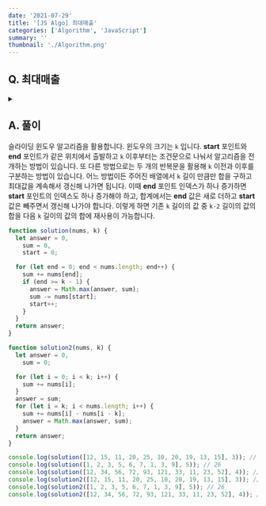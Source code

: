```yaml
---
date: '2021-07-29'
title: '[JS Algo] 최대매출'
categories: ['Algorithm', 'JavaScript']
summary: ''
thumbnail: './Algorithm.png'
---
```


## Q. 최대매출

<details>
<summary></summary>
<div markdown="1">
매개변수 nums는 연속된 N 일 간의 매출을 나타냅니다. 이 때 연속된 K 일 간 매출액의 합계 중 최대값을 반환해야 합니다.
</div>
</details>

## A. 풀이

슬라이딩 윈도우 알고리즘을 활용합니다. 윈도우의 크기는 `k` 입니다. **start** 포인트와 **end** 포인트가 같은 위치에서 출발하고 `k` 이후부터는 조건문으로 나눠서 알고리즘을 전개하는 방법이 있습니다. 또 다른 방법으로는 두 개의 반복문을 활용해 `k` 이전과 이후를 구분하는 방법이 있습니다. 어느 방법이든 주어진 배열에서 `k` 길이 만큼만 합을 구하고 최대값을 계속해서 갱신해 나가면 됩니다. 이때 **end** 포인트 인덱스가 하나 증가하면 **start** 포인트의 인덱스도 하나 증가해야 하고, 합계에서는 **end** 값은 새로 더하고 **start** 값은 빼주면서 갱신해 나가야 합니다. 이렇게 하면 기존 `k` 길이의 값 중 `k-2` 길이의 값의 합을 다음 `k` 길이의 값의 합에 재사용이 가능합니다.

```javascript
function solution(nums, k) {
  let answer = 0,
    sum = 0,
    start = 0;

  for (let end = 0; end < nums.length; end++) {
    sum += nums[end];
    if (end >= k - 1) {
      answer = Math.max(answer, sum);
      sum -= nums[start];
      start++;
    }
  }
  return answer;
}

function solution2(nums, k) {
  let answer = 0,
    sum = 0;

  for (let i = 0; i < k; i++) {
    sum += nums[i];
  }
  answer = sum;
  for (let i = k; i < nums.length; i++) {
    sum += nums[i] - nums[i - k];
    answer = Math.max(answer, sum);
  }
  return answer;
}

console.log(solution([12, 15, 11, 20, 25, 10, 20, 19, 13, 15], 3)); // 56
console.log(solution([1, 2, 3, 5, 6, 7, 1, 3, 9], 5)); // 26
console.log(solution([12, 34, 56, 72, 93, 121, 33, 11, 23, 52], 4)); // 342
console.log(solution2([12, 15, 11, 20, 25, 10, 20, 19, 13, 15], 3)); // 56
console.log(solution2([1, 2, 3, 5, 6, 7, 1, 3, 9], 5)); // 26
console.log(solution2([12, 34, 56, 72, 93, 121, 33, 11, 23, 52], 4)); // 342
```
